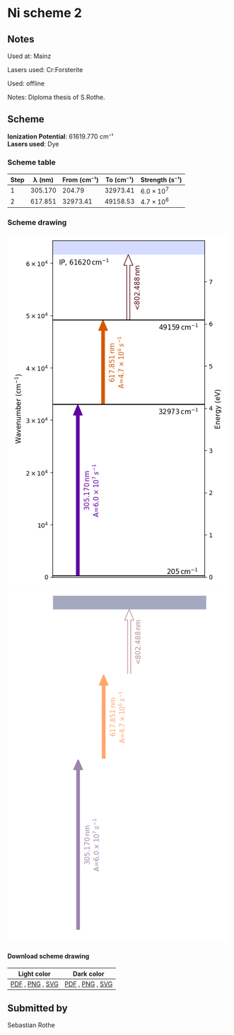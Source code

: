 # Ni scheme 2

## Notes

Used at: Mainz

Lasers used: Cr:Forsterite

Used: offline

Notes: Diploma thesis of S.Rothe.



## Scheme

**Ionization Potential**: 61619.770 cm⁻¹  
**Lasers used**: Dye

### Scheme table

| Step | λ (nm)  | From (cm⁻¹) | To (cm⁻¹) |   Strength (s⁻¹)    |
| ---- | ------- | ----------- | --------- | ------------------- |
| 1    | 305.170 | 204.79      | 32973.41  | $6.0 \times 10^{7}$ |
| 2    | 617.851 | 32973.41    | 49158.53  | $4.7 \times 10^{6}$ |


### Scheme drawing

![ni scheme, light mode](ni-002/ni-002-light.png#only-light)
![ni scheme, dark mode](ni-002/ni-002-dark-web.png#only-dark)

#### Download scheme drawing

|                                            Light color                                            |                                           Dark color                                           |
| ------------------------------------------------------------------------------------------------- | ---------------------------------------------------------------------------------------------- |
| [PDF](ni-002/ni-002-light.pdf) , [PNG](ni-002/ni-002-light.png) , [SVG](ni-002/ni-002-light.svg)  | [PDF](ni-002/ni-002-dark.pdf) , [PNG](ni-002/ni-002-dark.png) , [SVG](ni-002/ni-002-dark.svg)  |


## Submitted by

Sebastian Rothe

